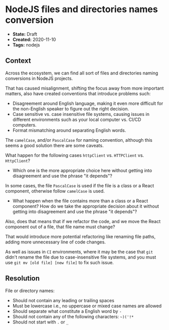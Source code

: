 # NodeJS files and directories names conversion

* **State:** Draft
* **Created:** 2020-11-10
* **Tags:** nodejs

## Context

Across the ecosystem, we can find all sort of files and directories naming
conversions in NodeJS projects.

That has caused misalignment, shifting the focus away from more important
matters, also have created conventions that introduce problems such:

* Disagreement around English language, making it even more difficult for the
  non-English speaker to figure out the right decision.
* Case sensitive vs. case insensitive file systems, causing issues in different
  environments such as your local computer vs. CI/CD computers.
* Format mismatching around separating English words.

The `camelCase`, and/or `PascalCase` for naming convention, although this seems
a good solution there are some caveats.

What happen for the following cases `httpClient` vs. `HTTPClient` vs.
`HttpClient`?

* Which one is the more appropriate choice here without getting into
  disagreement and use the phrase "it depends"?

In some cases, the file `PascalCase` is used if the file is a class or
a React component, otherwise follow `camelCase` is used.

* What happen when the file contains more than a class or a React component? How
  do we take the appropriate decision about it without getting into
  disagreement and use the phrase "it depends"?

Also, does that means that if we refactor the code, and we move the React
component out of a file, that file name must change?

That would introduce more potential refactoring like renaming file paths,
adding more unnecessary line of code changes.

As well as issues in `CI` environments, where it may be the case that `git`
didn't rename the file due to case-insensitive file systems, and you must use
`git mv [old file] [new file]` to fix such issue.

## Resolution

File or directory names:

* Should not contain any leading or trailing spaces
* Must be lowercase i.e., no uppercase or mixed case names are allowed
* Should separate what constitute a English word by `-`
* Should not contain any of the following characters: `~)('!*`
* Should not start with `.` or `_`
